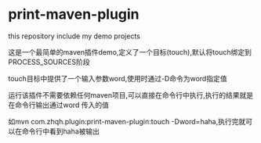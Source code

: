 # print-maven-plugin
this repository include my demo projects

这是一个最简单的maven插件demo,定义了一个目标(touch),默认将touch绑定到PROCESS_SOURCES阶段

touch目标中提供了一个输入参数word,使用时通过-D命令为word指定值

运行该插件不需要依赖任何maven项目,可以直接在命令行中执行,执行的结果就是在命令行输出通过word
传入的值

如mvn com.zhqh.plugin:print-maven-plugin:touch -Dword=haha,执行完就可以在命令行中看到haha被输出

